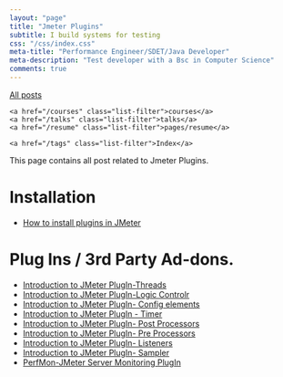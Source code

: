 ```yaml
---
layout: "page"
title: "Jmeter Plugins"
subtitle: I build systems for testing
css: "/css/index.css"
meta-title: "Performance Engineer/SDET/Java Developer"
meta-description: "Test developer with a Bsc in Computer Science"
comments: true
---
```

<div class="list-filters">
    <a href="/" class="list-filter filter-selected">All posts</a>

    <a href="/courses" class="list-filter">courses</a>
	<a href="/talks" class="list-filter">talks</a>
    <a href="/resume" class="list-filter">pages/resume</a>

    <a href="/tags" class="list-filter">Index</a>
</div>

This page contains all post related to Jmeter Plugins.

# Installation 
- [How to install plugins in JMeter](http://shantonusarker.blogspot.com/2013/01/how-to-install-plugins-in-jmeter.html)

# Plug Ins / 3rd Party Ad-dons. 
- [Introduction to JMeter PlugIn-Threads](http://shantonusarker.blogspot.com/2013/05/introdution-to-jmeter-google-plugin.html)
- [Introduction to JMeter PlugIn-Logic Controlr](http://shantonusarker.blogspot.com/2013/05/introduction-to-jmeter-google-plugin.html)
- [Introduction to JMeter PlugIn- Config elements](http://shantonusarker.blogspot.com/2013/05/introduction-to-jmeter-google-plugin_7.html)
- [Introduction to JMeter PlugIn - Timer](http://shantonusarker.blogspot.com/2013/05/introduction-to-jmeter-google-plugin_8.html)
- [Introduction to JMeter PlugIn- Post Processors](http://shantonusarker.blogspot.com/2013/05/introduction-to-jmeter-google-plugin_9.html)
- [Introduction to JMeter PlugIn- Pre Processors](http://shantonusarker.blogspot.com/2013/05/introduction-to-jmeter-google-plugin_6102.html)
- [Introduction to JMeter PlugIn- Listeners](http://shantonusarker.blogspot.com/2013/05/introduction-to-jmeter-google-plugin_5819.html)
- [Introduction to JMeter PlugIn- Sampler](http://shantonusarker.blogspot.com/2013/05/introduction-to-jmeter-google-plugin_11.html)
- [PerfMon-JMeter Server Monitoring PlugIn](http://shantonusarker.blogspot.com/2013/06/perfmon-jmeter-server-monitoring-plugin.html)
